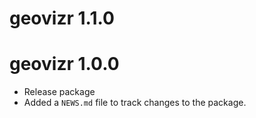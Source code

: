 # geovizr 1.1.0

# geovizr 1.0.0

* Release package
* Added a `NEWS.md` file to track changes to the package.
